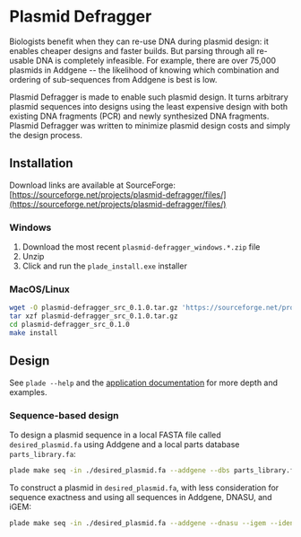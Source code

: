 # Plasmid Defragger

Biologists benefit when they can re-use DNA during plasmid design: it enables cheaper designs and faster builds. But parsing through all re-usable DNA is completely infeasible. For example, there are over 75,000 plasmids in Addgene -- the likelihood of knowing which combination and ordering of sub-sequences from Addgene is best is low.

Plasmid Defragger is made to enable such plasmid design. It turns arbitrary plasmid sequences into designs using the least expensive design with both existing DNA fragments (PCR) and newly synthesized DNA fragments. Plasmid Defragger was written to minimize plasmid design costs and simply the design process.

## Installation

Download links are available at SourceForge: [https://sourceforge.net/projects/plasmid-defragger/files/](https://sourceforge.net/projects/plasmid-defragger/files/)

### Windows

1. Download the most recent `plasmid-defragger_windows.*.zip` file
2. Unzip
3. Click and run the `plade_install.exe` installer

### MacOS/Linux

```bash
wget -O plasmid-defragger_src_0.1.0.tar.gz 'https://sourceforge.net/projects/plasmid-defragger/files/plasmid-defragger_src_0.1.0.tar.gz/download'
tar xzf plasmid-defragger_src_0.1.0.tar.gz
cd plasmid-defragger_src_0.1.0
make install
```

## Design

See `plade --help` and the [application documentation](https://jjtimmons.github.io/plade/) for more depth and examples.

### Sequence-based design

To design a plasmid sequence in a local FASTA file called `desired_plasmid.fa` using Addgene and a local parts database `parts_library.fa`:

```bash
plade make seq -in ./desired_plasmid.fa --addgene --dbs parts_library.fa
```

To construct a plasmid in `desired_plasmid.fa`, with less consideration for sequence exactness and using all sequences in Addgene, DNASU, and iGEM:

```bash
plade make seq -in ./desired_plasmid.fa --addgene --dnasu --igem --identity 94
```
